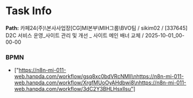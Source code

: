 # Task Info

**Path:** 카페24(주)\본사사업장\[CG]MI본부\MIH그룹\BVO팀 / sikim02 / [337645] D2C 서비스 운영_사이트 관리 및 개선 _ 사이트 메인 배너 교체 / 2025-10-01_00-00-00

### BPMN
- ["https://n8n-mi-011-web.hanpda.com/workflow/gsq8xc0bdVRcNMIl\nhttps://n8n-mi-011-web.hanpda.com/workflow/XrgfMUoOyAHdbwi8\nhttps://n8n-mi-011-web.hanpda.com/workflow/3dC2Y3BHLHsxllsu"]

